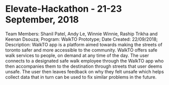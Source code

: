 # Elevate-Hackathon - 21-23 September, 2018
Team Members: Shanil Patel, Andy Le, Winnie Winnie, Raship Trikha and Keenan Dsouza;
Program: WalkTO Prototype;
Date Created: 22/09/2018;
Description: WalkTO app is a platform aimed towards making the streets of toronto safer and more accessible to the community. WalkTO offers safe walk services to people, on demand at any time of the day. The user connects to a designated safe walk employee through the WalkTO app who then accompanies them to the destination through streets that user deems unsafe. The user then leaves feedback on why they felt  unsafe which helps collect data that in turn can be used to fix similar problems in the future.
